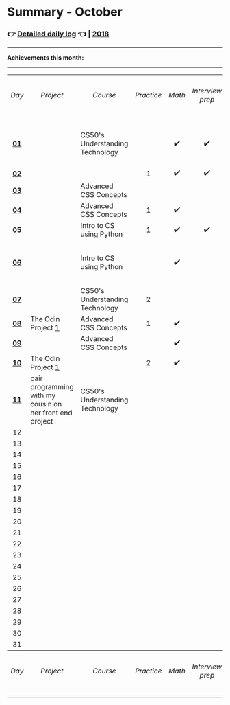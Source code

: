 # Summary - October

### 👉 [Detailed daily log](https://github.com/jpacsai/LearningPath/blob/master/Daily-log/October/Daily-log_October.md) 👈 | [2018](https://github.com/jpacsai/LearningPath/blob/master/Daily-log/README.md)

***

**Achievements this month:**  

***

<table>
    <tr>
        <th align="center"><h6>Day</h6></th>
        <th align="center"><h6>Project</h6></th>
        <th align="center"><h6>Course</h6></th>
        <th align="center"><h6>Practice</h6></th>
        <th align="center"><h6>Math</h6></th>
        <th align="center"><h6>Interview prep</h6></th>
        <th align="center"><h6>Book</h6></th>
        <th align="center"><h6>Article</h6></th>
        <th align="center"><h6>Video</h6></th>
        <th align="center"><h6>Challenge</h6></th>
    </tr>
    <tr> <!--------------- // --------------- 01 --------------- // --------------->
        <td align="center">
            <a href="https://github.com/jpacsai/LearningPath/blob/master/Daily-log/October/Daily-log_October.md#01-10"><b>01</b><a>
        </td>
        <!-------------- Project ------------->
        <td align="left"></td>
        <!-------------- Course -------------->
        <td align="left">CS50's Understanding Technology</td>
        <!------------- Practice -------------> 
        <td align="center"></td>
        <!--------------- Math --------------->
        <td align="center">✔️</td>
        <!---------- Interview prep ---------->
        <td align="center">✔️</td>
        <!--------------- Book --------------->
        <td align="left">Automate the Boring Stuff with Python</td>
        <!-------------- Article ------------->
        <td align="center"></td>
        <!--------------- Video -------------->
        <td align="center"></td>
        <!------------- Challenge ------------>
        <td align="left"></td>
    </tr>
    <tr> <!--------------- // --------------- 02 --------------- // --------------->
        <td align="center">
            <a href="https://github.com/jpacsai/LearningPath/blob/master/Daily-log/October/Daily-log_October.md#02-10"><b>02</b><a>
        </td>
        <!-------------- Project ------------->
        <td align="left"></td>
        <!-------------- Course -------------->
        <td align="left"></td>
        <!------------- Practice -------------> 
        <td align="center">1</td>
        <!--------------- Math --------------->
        <td align="center">✔️</td>
        <!---------- Interview prep ---------->
        <td align="center">✔️</td>
        <!--------------- Book --------------->
        <td align="left"></td>
        <!-------------- Article ------------->
        <td align="center">2</td>
        <!--------------- Video -------------->
        <td align="center"></td>
        <!------------- Challenge ------------>
        <td align="left"></td>
    </tr>
    <tr> <!--------------- // --------------- 03 --------------- // --------------->
        <td align="center">
            <a href="https://github.com/jpacsai/LearningPath/blob/master/Daily-log/October/Daily-log_October.md#03-10"><b>03</b><a>
        </td>
        <!-------------- Project ------------->
        <td align="left"></td>
        <!-------------- Course -------------->
        <td align="left">Advanced CSS Concepts</td>
        <!------------- Practice -------------> 
        <td align="center"></td>
        <!--------------- Math --------------->
        <td align="center"></td>
        <!---------- Interview prep ---------->
        <td align="center"></td>
        <!--------------- Book --------------->
        <td align="left"></td>
        <!-------------- Article ------------->
        <td align="center">1</td>
        <!--------------- Video -------------->
        <td align="center"></td>
        <!------------- Challenge ------------>
        <td align="left"></td>
    </tr>
    <tr> <!--------------- // --------------- 04 --------------- // --------------->
        <td align="center">
            <a href="https://github.com/jpacsai/LearningPath/blob/master/Daily-log/October/Daily-log_October.md#04-10"><b>04</b><a>
        </td>
        <!-------------- Project ------------->
        <td align="left"></td>
        <!-------------- Course -------------->
        <td align="left">Advanced CSS Concepts</td>
        <!------------- Practice -------------> 
        <td align="center">1</td>
        <!--------------- Math --------------->
        <td align="center">✔️</td>
        <!---------- Interview prep ---------->
        <td align="center"></td>
        <!--------------- Book --------------->
        <td align="left"></td>
        <!-------------- Article ------------->
        <td align="center">1</td>
        <!--------------- Video -------------->
        <td align="center"></td>
        <!------------- Challenge ------------>
        <td align="left"></td>
    </tr>
    <tr> <!--------------- // --------------- 05 --------------- // --------------->
        <td align="center">
            <a href="https://github.com/jpacsai/LearningPath/blob/master/Daily-log/October/Daily-log_October.md#05-10"><b>05</b><a>
        </td>
        <!-------------- Project ------------->
        <td align="left"></td>
        <!-------------- Course -------------->
        <td align="left">Intro to CS using Python</td>
        <!------------- Practice -------------> 
        <td align="center">1</td>
        <!--------------- Math --------------->
        <td align="center">✔️</td>
        <!---------- Interview prep ---------->
        <td align="center">✔️</td>
        <!--------------- Book --------------->
        <td align="left"></td>
        <!-------------- Article ------------->
        <td align="center">2</td>
        <!--------------- Video -------------->
        <td align="center"></td>
        <!------------- Challenge ------------>
        <td align="left"></td>
    </tr>
    <tr> <!--------------- // --------------- 06 --------------- // --------------->
        <td align="center">
            <a href="https://github.com/jpacsai/LearningPath/blob/master/Daily-log/October/Daily-log_October.md#06-10"><b>06</b><a>
        </td>
        <!-------------- Project ------------->
        <td align="left"></td>
        <!-------------- Course -------------->
        <td align="left">Intro to CS using Python</td>
        <!------------- Practice -------------> 
        <td align="center"></td>
        <!--------------- Math --------------->
        <td align="center">✔️</td>
        <!---------- Interview prep ---------->
        <td align="center"></td>
        <!--------------- Book --------------->
        <td align="left">Automate the Boring Stuff with Python</td>
        <!-------------- Article ------------->
        <td align="center"></td>
        <!--------------- Video -------------->
        <td align="center"></td>
        <!------------- Challenge ------------>
        <td align="left"></td>
    </tr>
    <tr> <!--------------- // --------------- 07 --------------- // --------------->
        <td align="center">
            <a href="https://github.com/jpacsai/LearningPath/blob/master/Daily-log/October/Daily-log_October.md#07-10"><b>07</b><a>
        </td>
        <!-------------- Project ------------->
        <td align="left"></td>
        <!-------------- Course -------------->
        <td align="left">CS50's Understanding Technology</td>
        <!------------- Practice -------------> 
        <td align="center">2</td>
        <!--------------- Math --------------->
        <td align="center"></td>
        <!---------- Interview prep ---------->
        <td align="center"></td>
        <!--------------- Book --------------->
        <td align="left"></td>
        <!-------------- Article ------------->
        <td align="center">1</td>
        <!--------------- Video -------------->
        <td align="center"></td>
        <!------------- Challenge ------------>
        <td align="left"></td>
    </tr>
    <tr> <!--------------- // --------------- 08 --------------- // ---------------> 
        <td align="center">
            <a href="https://github.com/jpacsai/LearningPath/blob/master/Daily-log/October/Daily-log_October.md#08-10"><b>08</b><a>
        </td>
        <!-------------- Project ------------->
        <td align="left">The Odin Project <a href="https://github.com/jpacsai/TheOdinProject/tree/master/WebDev101/Project1">1</a></td>
        <!-------------- Course -------------->
        <td align="left">Advanced CSS Concepts</td>
        <!------------- Practice -------------> 
        <td align="center">1</td>
        <!--------------- Math --------------->
        <td align="center">✔️</td>
        <!---------- Interview prep ---------->
        <td align="center"></td>
        <!--------------- Book --------------->
        <td align="left"></td>
        <!-------------- Article ------------->
        <td align="center"></td>
        <!--------------- Video -------------->
        <td align="center"></td>
        <!------------- Challenge ------------>
        <td align="left"></td>
    </tr>
    <tr> <!--------------- // --------------- 09 --------------- // --------------->
        <td align="center">
            <a href="https://github.com/jpacsai/LearningPath/blob/master/Daily-log/October/Daily-log_October.md#09-10"><b>09</b><a>
        </td>
        <!-------------- Project ------------->
        <td align="left"></td>
        <!-------------- Course -------------->
        <td align="left">Advanced CSS Concepts</td>
        <!------------- Practice -------------> 
        <td align="center"></td>
        <!--------------- Math --------------->
        <td align="center">✔️</td>
        <!---------- Interview prep ---------->
        <td align="center"></td>
        <!--------------- Book --------------->
        <td align="left"></td>
        <!-------------- Article ------------->
        <td align="center">1</td>
        <!--------------- Video -------------->
        <td align="center"></td>
        <!------------- Challenge ------------>
        <td align="left"></td>
    </tr>
    <tr> <!--------------- // --------------- 10 --------------- // --------------->
        <td align="center">
            <a href="https://github.com/jpacsai/LearningPath/blob/master/Daily-log/October/Daily-log_October.md#10-10"><b>10</b><a>
        </td>
        <!-------------- Project ------------->
        <td align="left">The Odin Project <a href="https://github.com/jpacsai/TheOdinProject/tree/master/WebDev101/Project1">1</a></td>
        <!-------------- Course -------------->
        <td align="left"></td>
        <!------------- Practice -------------> 
        <td align="center">2</td>
        <!--------------- Math --------------->
        <td align="center">✔️</td>
        <!---------- Interview prep ---------->
        <td align="center"></td>
        <!--------------- Book --------------->
        <td align="left"></td>
        <!-------------- Article ------------->
        <td align="center">2</td>
        <!--------------- Video -------------->
        <td align="center"></td>
        <!------------- Challenge ------------>
        <td align="left"></td>
    </tr>
    <tr> <!--------------- // --------------- 11 --------------- // --------------->
        <td align="center">
            <a href="https://github.com/jpacsai/LearningPath/blob/master/Daily-log/October/Daily-log_October.md#11-10"><b>11</b><a>
        </td>
        <!-------------- Project ------------->
        <td align="left">pair programming with my cousin on her front end project</td>
        <!-------------- Course -------------->
        <td align="left">CS50's Understanding Technology</td>
        <!------------- Practice -------------> 
        <td align="center"></td>
        <!--------------- Math --------------->
        <td align="center"></td>
        <!---------- Interview prep ---------->
        <td align="center"></td>
        <!--------------- Book --------------->
        <td align="left"></td>
        <!-------------- Article ------------->
        <td align="center">1</td>
        <!--------------- Video -------------->
        <td align="center">1</td>
        <!------------- Challenge ------------>
        <td align="left"></td>
    </tr>
    <tr> <!--------------- // --------------- 12 --------------- // --------------->
        <td align="center">12</td>
        <!-------------- Project ------------->
        <td align="left"></td>
        <!-------------- Course -------------->
        <td align="left"></td>
        <!------------- Practice -------------> 
        <td align="center"></td>
        <!--------------- Math --------------->
        <td align="center"></td>
        <!---------- Interview prep ---------->
        <td align="center"></td>
        <!--------------- Book --------------->
        <td align="left"></td>
        <!-------------- Article ------------->
        <td align="center"></td>
        <!--------------- Video -------------->
        <td align="center"></td>
        <!------------- Challenge ------------>
        <td align="left"></td>
    </tr>
    <tr> <!--------------- // --------------- 13 --------------- // --------------->
        <td align="center">13</td>
        <!-------------- Project ------------->
        <td align="left"></td>
        <!-------------- Course -------------->
        <td align="left"></td>
        <!------------- Practice -------------> 
        <td align="center"></td>
        <!--------------- Math --------------->
        <td align="center"></td>
        <!---------- Interview prep ---------->
        <td align="center"></td>
        <!--------------- Book --------------->
        <td align="left"></td>
        <!-------------- Article ------------->
        <td align="center"></td>
        <!--------------- Video -------------->
        <td align="center"></td>
        <!------------- Challenge ------------>
        <td align="left"></td>
    </tr>
    <tr> <!--------------- // --------------- 14 --------------- // --------------->
        <td align="center">14</td>
        <!-------------- Project ------------->
        <td align="left"></td>
        <!-------------- Course -------------->
        <td align="left"></td>
        <!------------- Practice -------------> 
        <td align="center"></td>
        <!--------------- Math --------------->
        <td align="center"></td>
        <!---------- Interview prep ---------->
        <td align="center"></td>
        <!--------------- Book --------------->
        <td align="left"></td>
        <!-------------- Article ------------->
        <td align="center"></td>
        <!--------------- Video -------------->
        <td align="center"></td>
        <!------------- Challenge ------------>
        <td align="left"></td>
    </tr>
    <tr> <!--------------- // --------------- 15 --------------- // --------------->
        <td align="center">15</td>
        <!-------------- Project ------------->
        <td align="left"></td>
        <!-------------- Course -------------->
        <td align="left"></td>
        <!------------- Practice -------------> 
        <td align="center"></td>
        <!--------------- Math --------------->
        <td align="center"></td>
        <!---------- Interview prep ---------->
        <td align="center"></td>
        <!--------------- Book --------------->
        <td align="left"></td>
        <!-------------- Article ------------->
        <td align="center"></td>
        <!--------------- Video -------------->
        <td align="center"></td>
        <!------------- Challenge ------------>
        <td align="left"></td>
    </tr>
    <tr> <!--------------- // --------------- 16 --------------- // --------------->
        <td align="center">16</td>
        <!-------------- Project ------------->
        <td align="left"></td>
        <!-------------- Course -------------->
        <td align="left"></td>
        <!------------- Practice -------------> 
        <td align="center"></td>
        <!--------------- Math --------------->
        <td align="center"></td>
        <!---------- Interview prep ---------->
        <td align="center"></td>
        <!--------------- Book --------------->
        <td align="left"></td>
        <!-------------- Article ------------->
        <td align="center"></td>
        <!--------------- Video -------------->
        <td align="center"></td>
        <!------------- Challenge ------------>
        <td align="left"></td>
    </tr>
    <tr> <!--------------- // --------------- 17 --------------- // --------------->
        <td align="center">17</td>
        <!-------------- Project ------------->
        <td align="left"></td>
        <!-------------- Course -------------->
        <td align="left"></td>
        <!------------- Practice -------------> 
        <td align="center"></td>
        <!--------------- Math --------------->
        <td align="center"></td>
        <!---------- Interview prep ---------->
        <td align="center"></td>
        <!--------------- Book --------------->
        <td align="left"></td>
        <!-------------- Article ------------->
        <td align="center"></td>
        <!--------------- Video -------------->
        <td align="center"></td>
        <!------------- Challenge ------------>
        <td align="left"></td>
    </tr>
    <tr> <!--------------- // --------------- 18 --------------- // --------------->
        <td align="center">18</td>
        <!-------------- Project ------------->
        <td align="left"></td>
        <!-------------- Course -------------->
        <td align="left"></td>
        <!------------- Practice -------------> 
        <td align="center"></td>
        <!--------------- Math --------------->
        <td align="center"></td>
        <!---------- Interview prep ---------->
        <td align="center"></td>
        <!--------------- Book --------------->
        <td align="left"></td>
        <!-------------- Article ------------->
        <td align="center"></td>
        <!--------------- Video -------------->
        <td align="center"></td>
        <!------------- Challenge ------------>
        <td align="left"></td>
    </tr>
    <tr> <!--------------- // --------------- 19 --------------- // --------------->
        <td align="center">19</td>
        <!-------------- Project ------------->
        <td align="left"></td>
        <!-------------- Course -------------->
        <td align="left"></td>
        <!------------- Practice -------------> 
        <td align="center"></td>
        <!--------------- Math --------------->
        <td align="center"></td>
        <!---------- Interview prep ---------->
        <td align="center"></td>
        <!--------------- Book --------------->
        <td align="left"></td>
        <!-------------- Article ------------->
        <td align="center"></td>
        <!--------------- Video -------------->
        <td align="center"></td>
        <!------------- Challenge ------------>
        <td align="left"></td>
    </tr>
    <tr> <!--------------- // --------------- 20 --------------- // --------------->
        <td align="center">20</td>
        <!-------------- Project ------------->
        <td align="left"></td>
        <!-------------- Course -------------->
        <td align="left"></td>
        <!------------- Practice -------------> 
        <td align="center"></td>
        <!--------------- Math --------------->
        <td align="center"></td>
        <!---------- Interview prep ---------->
        <td align="center"></td>
        <!--------------- Book --------------->
        <td align="left"></td>
        <!-------------- Article ------------->
        <td align="center"></td>
        <!--------------- Video -------------->
        <td align="center"></td>
        <!------------- Challenge ------------>
        <td align="left"></td>
    </tr>
    <tr> <!--------------- // --------------- 21 --------------- // --------------->
        <td align="center">21</td>
        <!-------------- Project ------------->
        <td align="left"></td>
        <!-------------- Course -------------->
        <td align="left"></td>
        <!------------- Practice -------------> 
        <td align="center"></td>
        <!--------------- Math --------------->
        <td align="center"></td>
        <!---------- Interview prep ---------->
        <td align="center"></td>
        <!--------------- Book --------------->
        <td align="left"></td>
        <!-------------- Article ------------->
        <td align="center"></td>
        <!--------------- Video -------------->
        <td align="center"></td>
        <!------------- Challenge ------------>
        <td align="left"></td>
    </tr>
    <tr> <!--------------- // --------------- 22 --------------- // --------------->
        <td align="center">22</td>
        <!-------------- Project ------------->
        <td align="left"></td>
        <!-------------- Course -------------->
        <td align="left"></td>
        <!------------- Practice -------------> 
        <td align="center"></td>
        <!--------------- Math --------------->
        <td align="center"></td>
        <!---------- Interview prep ---------->
        <td align="center"></td>
        <!--------------- Book --------------->
        <td align="left"></td>
        <!-------------- Article ------------->
        <td align="center"></td>
        <!--------------- Video -------------->
        <td align="center"></td>
        <!------------- Challenge ------------>
        <td align="left"></td>
    </tr>
    <tr> <!--------------- // --------------- 23 --------------- // --------------->
        <td align="center">23</td>
        <!-------------- Project ------------->
        <td align="left"></td>
        <!-------------- Course -------------->
        <td align="left"></td>
        <!------------- Practice -------------> 
        <td align="center"></td>
        <!--------------- Math --------------->
        <td align="center"></td>
        <!---------- Interview prep ---------->
        <td align="center"></td>
        <!--------------- Book --------------->
        <td align="left"></td>
        <!-------------- Article ------------->
        <td align="center"></td>
        <!--------------- Video -------------->
        <td align="center"></td>
        <!------------- Challenge ------------>
        <td align="left"></td>
    </tr>
    <tr> <!--------------- // --------------- 24 --------------- // --------------->
        <td align="center">24</td>
        <!-------------- Project ------------->
        <td align="left"></td>
        <!-------------- Course -------------->
        <td align="left"></td>
        <!------------- Practice -------------> 
        <td align="center"></td>
        <!--------------- Math --------------->
        <td align="center"></td>
        <!---------- Interview prep ---------->
        <td align="center"></td>
        <!--------------- Book --------------->
        <td align="left"></td>
        <!-------------- Article ------------->
        <td align="center"></td>
        <!--------------- Video -------------->
        <td align="center"></td>
        <!------------- Challenge ------------>
        <td align="left"></td>
    </tr>
    <tr> <!--------------- // --------------- 25 --------------- // --------------->
        <td align="center">25</td>
        <!-------------- Project ------------->
        <td align="left"></td>
        <!-------------- Course -------------->
        <td align="left"></td>
        <!------------- Practice -------------> 
        <td align="center"></td>
        <!--------------- Math --------------->
        <td align="center"></td>
        <!---------- Interview prep ---------->
        <td align="center"></td>
        <!--------------- Book --------------->
        <td align="left"></td>
        <!-------------- Article ------------->
        <td align="center"></td>
        <!--------------- Video -------------->
        <td align="center"></td>
        <!------------- Challenge ------------>
        <td align="left"></td>
    </tr>
    <tr> <!--------------- // --------------- 26 --------------- // --------------->
        <td align="center">26</td>
        <!-------------- Project ------------->
        <td align="left"></td>
        <!-------------- Course -------------->
        <td align="left"></td>
        <!------------- Practice -------------> 
        <td align="center"></td>
        <!--------------- Math --------------->
        <td align="center"></td>
        <!---------- Interview prep ---------->
        <td align="center"></td>
        <!--------------- Book --------------->
        <td align="left"></td>
        <!-------------- Article ------------->
        <td align="center"></td>
        <!--------------- Video -------------->
        <td align="center"></td>
        <!------------- Challenge ------------>
        <td align="left"></td>
    </tr>
    <tr> <!--------------- // --------------- 27 --------------- // --------------->
        <td align="center">27</td>
        <!-------------- Project ------------->
        <td align="left"></td>
        <!-------------- Course -------------->
        <td align="left"></td>
        <!------------- Practice -------------> 
        <td align="center"></td>
        <!--------------- Math --------------->
        <td align="center"></td>
        <!---------- Interview prep ---------->
        <td align="center"></td>
        <!--------------- Book --------------->
        <td align="left"></td>
        <!-------------- Article ------------->
        <td align="center"></td>
        <!--------------- Video -------------->
        <td align="center"></td>
        <!------------- Challenge ------------>
        <td align="left"></td>
    </tr>
    <tr> <!--------------- // --------------- 28 --------------- // --------------->
        <td align="center">28</td>
        <!-------------- Project ------------->
        <td align="left"></td>
        <!-------------- Course -------------->
        <td align="left"></td>
        <!------------- Practice -------------> 
        <td align="center"></td>
        <!--------------- Math --------------->
        <td align="center"></td>
        <!---------- Interview prep ---------->
        <td align="center"></td>
        <!--------------- Book --------------->
        <td align="left"></td>
        <!-------------- Article ------------->
        <td align="center"></td>
        <!--------------- Video -------------->
        <td align="center"></td>
        <!------------- Challenge ------------>
        <td align="left"></td>
    </tr>
    <tr> <!--------------- // --------------- 29 --------------- // --------------->
        <td align="center">29</td>
        <!-------------- Project ------------->
        <td align="left"></td>
        <!-------------- Course -------------->
        <td align="left"></td>
        <!------------- Practice -------------> 
        <td align="center"></td>
        <!--------------- Math --------------->
        <td align="center"></td>
        <!---------- Interview prep ---------->
        <td align="center"></td>
        <!--------------- Book --------------->
        <td align="left"></td>
        <!-------------- Article ------------->
        <td align="center"></td>
        <!--------------- Video -------------->
        <td align="center"></td>
        <!------------- Challenge ------------>
        <td align="left"></td>
    </tr>
    <tr> <!--------------- // --------------- 30 --------------- // --------------->
        <td align="center">30</td>
        <!-------------- Project ------------->
        <td align="left"></td>
        <!-------------- Course -------------->
        <td align="left"></td>
        <!------------- Practice -------------> 
        <td align="center"></td>
        <!--------------- Math --------------->
        <td align="center"></td>
        <!---------- Interview prep ---------->
        <td align="center"></td>
        <!--------------- Book --------------->
        <td align="left"></td>
        <!-------------- Article ------------->
        <td align="center"></td>
        <!--------------- Video -------------->
        <td align="center"></td>
        <!------------- Challenge ------------>
        <td align="left"></td>
    </tr>
    <tr> <!--------------- // --------------- 31 --------------- // --------------->
        <td align="center">31</td>
        <!-------------- Project ------------->
        <td align="left"></td>
        <!-------------- Course -------------->
        <td align="left"></td>
        <!------------- Practice -------------> 
        <td align="center"></td>
        <!--------------- Math --------------->
        <td align="center"></td>
        <!---------- Interview prep ---------->
        <td align="center"></td>
        <!--------------- Book --------------->
        <td align="left"></td>
        <!-------------- Article ------------->
        <td align="center"></td>
        <!--------------- Video -------------->
        <td align="center"></td>
        <!------------- Challenge ------------>
        <td align="left"></td>
    </tr>
    <tr>
        <th align="center"><h6>Day</h6></th>
        <th align="center"><h6>Project</h6></th>
        <th align="center"><h6>Course</h6></th>
        <th align="center"><h6>Practice</h6></th>
        <th align="center"><h6>Math</h6></th>
        <th align="center"><h6>Interview prep</h6></th>
        <th align="center"><h6>Book</h6></th>
        <th align="center"><h6>Article</h6></th>
        <th align="center"><h6>Video</h6></th>
        <th align="center"><h6>Challenge</h6></th>
    </tr>
</table>

